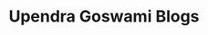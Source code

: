 ---
layout: home
title: "Upendra Goswami Blogs"
intro: >
  Hi, I’m Upendra Goswami – Adobe Commerce Expert, Magento Developer, and Team Lead.
  I share tutorials, insights, and tips about Magento, Adobe Commerce, and software development.
featured: true
show_posts: true
permalink: /
sections:
  - title: "About Me"
    content: >
      I have 8+ years of experience in Adobe Commerce and Magento development,
      specializing in B2B solutions, marketplace integrations, and custom API development.
      My mission is to help developers and businesses succeed in eCommerce.
  - title: "Latest Posts"
    content: >
      Explore my most recent blog posts and stay updated with the latest in Adobe Commerce and Magento.
---
